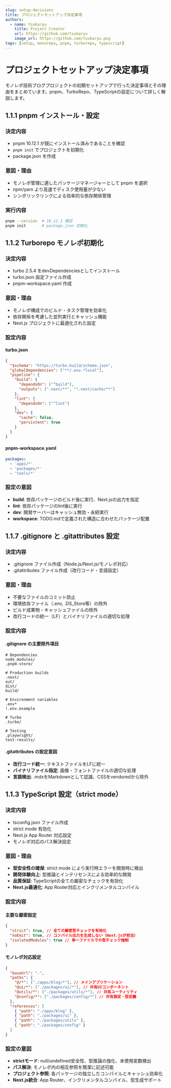 ```yaml
---
slug: setup-decisions
title: プロジェクトセットアップ決定事項
authors:
  - name: tsukaryu
    title: Project Creator
    url: https://github.com/tsukaryu
    image_url: https://github.com/tsukaryu.png
tags: [setup, monorepo, pnpm, turborepo, typescript]
---
```


# プロジェクトセットアップ決定事項

モノレポ技術ブログプロジェクトの初期セットアップで行った決定事項とその理由をまとめています。pnpm、TurboRepo、TypeScriptの設定について詳しく解説します。

<!--truncate-->

## 1.1.1 pnpm インストール・設定

### 決定内容

- pnpm 10.12.1 が既にインストール済みであることを確認
- `pnpm init` でプロジェクトを初期化
- package.json を作成

### 意図・理由

- モノレポ管理に適したパッケージマネージャーとして pnpm を選択
- npm/yarn より高速でディスク使用量が少ない
- シンボリックリンクによる効率的な依存関係管理

### 実行内容

```bash
pnpm --version  # 10.12.1 確認
pnpm init       # package.json 初期化
```

## 1.1.2 Turborepo モノレポ初期化

### 決定内容

- turbo 2.5.4 をdevDependenciesとしてインストール
- turbo.json 設定ファイル作成
- pnpm-workspace.yaml 作成

### 意図・理由

- モノレポ構成でのビルド・タスク管理を効率化
- 依存関係を考慮した並列実行とキャッシュ機能
- Next.js プロジェクトに最適化された設定

### 設定内容

#### turbo.json

```json
{
  "$schema": "https://turbo.build/schema.json",
  "globalDependencies": ["**/.env.*local"],
  "pipeline": {
    "build": {
      "dependsOn": ["^build"],
      "outputs": [".next/**", "!.next/cache/**"]
    },
    "lint": {
      "dependsOn": ["^lint"]
    },
    "dev": {
      "cache": false,
      "persistent": true
    }
  }
}
```

#### pnpm-workspace.yaml

```yaml
packages:
  - 'apps/*'
  - 'packages/*'
  - 'tools/*'
```

### 設定の意図

- **build**: 依存パッケージのビルド後に実行、Next.jsの出力を指定
- **lint**: 依存パッケージのlint後に実行
- **dev**: 開発サーバーはキャッシュ無効・永続実行
- **workspace**: TODO.mdで定義された構造に合わせたパッケージ配置

## 1.1.7 .gitignore と .gitattributes 設定

### 決定内容

- .gitignore ファイル作成（Node.js/Next.js/モノレポ対応）
- .gitattributes ファイル作成（改行コード・言語設定）

### 意図・理由

- 不要なファイルのコミット防止
- 環境依存ファイル（.env, .DS_Store等）の除外
- ビルド成果物・キャッシュファイルの除外
- 改行コードの統一（LF）とバイナリファイルの適切な処理

### 設定内容

#### .gitignore の主要除外項目

```
# Dependencies
node_modules/
.pnpm-store/

# Production builds
.next/
out/
dist/
build/

# Environment variables
.env*
!.env.example

# Turbo
.turbo/

# Testing
.playwright/
test-results/
```

#### .gitattributes の設定意図

- **改行コード統一**: テキストファイルをLFに統一
- **バイナリファイル指定**: 画像・フォントファイルの適切な処理
- **言語検出**: .mdxをMarkdownとして認識、CSSをvendoredから除外

## 1.1.3 TypeScript 設定（strict mode）

### 決定内容

- tsconfig.json ファイル作成
- strict mode 有効化
- Next.js App Router 対応設定
- モノレポ対応のパス解決設定

### 意図・理由

- **型安全性の確保**: strict mode により実行時エラーを開発時に検出
- **開発体験向上**: 型推論とインテリセンスによる効率的な開発
- **品質保証**: TypeScriptの全ての厳密なチェックを有効化
- **Next.js最適化**: App Router対応とインクリメンタルコンパイル

### 設定内容

#### 主要な厳密設定

```json
{
  "strict": true, // 全ての厳密型チェックを有効化
  "noEmit": true, // コンパイル出力を生成しない（Next.jsが担当）
  "isolatedModules": true // 単一ファイルでの型チェック強制
}
```

#### モノレポ対応設定

```json
{
  "baseUrl": ".",
  "paths": {
    "@/*": ["./apps/blog/*"], // メインアプリケーション
    "@ui/*": ["./packages/ui/*"], // 共有UIコンポーネント
    "@utils/*": ["./packages/utils/*"], // 共有ユーティリティ
    "@config/*": ["./packages/config/*"] // 共有設定・型定義
  },
  "references": [
    { "path": "./apps/blog" },
    { "path": "./packages/ui" },
    { "path": "./packages/utils" },
    { "path": "./packages/config" }
  ]
}
```

### 設定の意図

- **strictモード**: null/undefined安全性、型推論の強化、未使用変数検出
- **パス解決**: モノレポ内の相互参照を簡潔に記述可能
- **プロジェクト参照**: 各パッケージの独立したコンパイルとキャッシュ効率化
- **Next.js統合**: App Router、インクリメンタルコンパイル、型生成サポート
